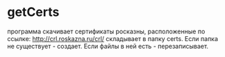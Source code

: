 # getCerts

программа скачивает сертификаты росказны, расположенные по ссылке: http://crl.roskazna.ru/crl/
складывает в папку certs. Если папка не существует - создает. Если файлы в ней есть - перезаписывает.